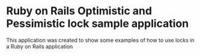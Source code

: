 # Ruby on Rails Optimistic and Pessimistic lock sample application

This application was created to show some examples of how to use locks in a Ruby on Rails application
